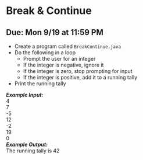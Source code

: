 # Break & Continue

## Due: Mon 9/19 at 11:59 PM

- Create a program called `BreakContinue.java`
- Do the following in a loop
  - Prompt the user for an integer
  - If the integer is negative, ignore it
  - If the integer is zero, stop prompting for input
  - If the integer is positive, add it to a running tally
- Print the running tally  

***Example Input:***\
4\
7\
-5\
12\
-2\
19\
0\
***Example Output:***\
The running tally is 42
